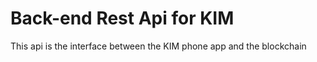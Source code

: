 # Back-end Rest Api for KIM

This api is the interface between the KIM phone app and the blockchain
